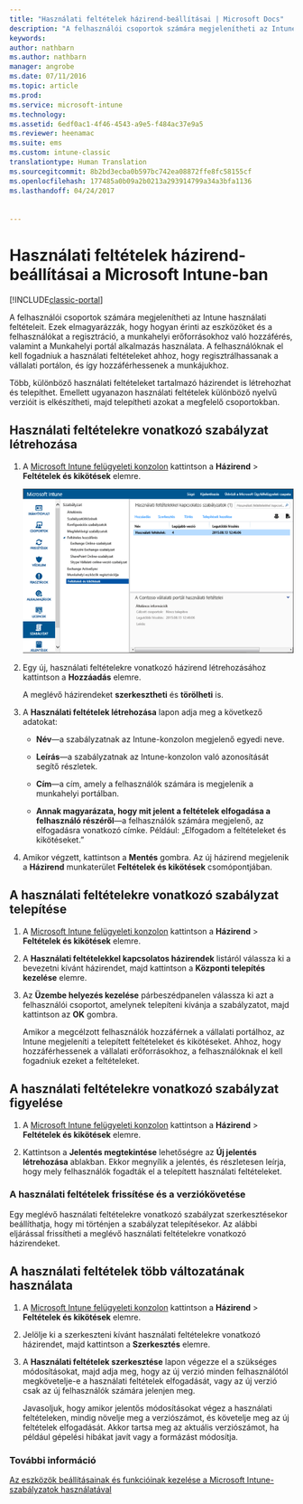 ```yaml
---
title: "Használati feltételek házirend-beállításai | Microsoft Docs"
description: "A felhasználói csoportok számára megjelenítheti az Intune használati feltételeit. Ezek elmagyarázzák, hogyan érinti az eszközöket és a felhasználókat a regisztráció, a munkahelyi erőforrásokhoz való hozzáférés és a Vállalati portál alkalmazás használata."
keywords: 
author: nathbarn
ms.author: nathbarn
manager: angrobe
ms.date: 07/11/2016
ms.topic: article
ms.prod: 
ms.service: microsoft-intune
ms.technology: 
ms.assetid: 6edf0ac1-4f46-4543-a9e5-f484ac37e9a5
ms.reviewer: heenamac
ms.suite: ems
ms.custom: intune-classic
translationtype: Human Translation
ms.sourcegitcommit: 8b2bd3ecba0b597bc742ea08872ffe8fc58155cf
ms.openlocfilehash: 177485a0b09a2b0213a293914799a34a3bfa1136
ms.lasthandoff: 04/24/2017


---
```


# <a name="terms-and-condition-policy-settings-in-microsoft-intune"></a>Használati feltételek házirend-beállításai a Microsoft Intune-ban

[!INCLUDE[classic-portal](../includes/classic-portal.md)]

A felhasználói csoportok számára megjelenítheti az Intune használati feltételeit. Ezek elmagyarázzák, hogy hogyan érinti az eszközöket és a felhasználókat a regisztráció, a munkahelyi erőforrásokhoz való hozzáférés, valamint a Munkahelyi portál alkalmazás használata. A felhasználóknak el kell fogadniuk a használati feltételeket ahhoz, hogy regisztrálhassanak a vállalati portálon, és így hozzáférhessenek a munkájukhoz.

Több, különböző használati feltételeket tartalmazó házirendet is létrehozhat és telepíthet. Emellett ugyanazon használati feltételek különböző nyelvű verzióit is elkészítheti, majd telepítheti azokat a megfelelő csoportokban.

## <a name="create-a-terms-and-conditions-policy"></a>Használati feltételekre vonatkozó szabályzat létrehozása

1.  A [Microsoft Intune felügyeleti konzolon](https://manage.microsoft.com) kattintson a **Házirend** &gt; **Feltételek és kikötések** elemre.

    ![Képernyőfelvétel a Feltételek és kikötések szabályzatról](./media/pol-sa-terms-conditions.png)

2.  Egy új, használati feltételekre vonatkozó házirend létrehozásához kattintson a **Hozzáadás** elemre.

    A meglévő házirendeket **szerkesztheti** és **törölheti** is.

3.  A **Használati feltételek létrehozása** lapon adja meg a következő adatokat:

    -   **Név**&mdash;a szabályzatnak az Intune-konzolon megjelenő egyedi neve.

    -   **Leírás**&mdash;a szabályzatnak az Intune-konzolon való azonosítását segítő részletek.

    -   **Cím**&mdash;a cím, amely a felhasználók számára is megjelenik a munkahelyi portálban.

    -   **Annak magyarázata, hogy mit jelent a feltételek elfogadása a felhasználó részéről**&mdash;a felhasználók számára megjelenő, az elfogadásra vonatkozó címke. Például: „Elfogadom a feltételeket és kikötéseket.”

4.  Amikor végzett, kattintson a **Mentés** gombra. Az új házirend megjelenik a **Házirend** munkaterület **Feltételek és kikötések** csomópontjában.

## <a name="deploy-a-terms-and-conditions-policy"></a>A használati feltételekre vonatkozó szabályzat telepítése

1.  A [Microsoft Intune felügyeleti konzolon](https://manage.microsoft.com) kattintson a **Házirend** &gt; **Feltételek és kikötések** elemre.

2.  A **Használati feltételekkel kapcsolatos házirendek** listáról válassza ki a bevezetni kívánt házirendet, majd kattintson a **Központi telepítés kezelése** elemre.

3.  Az **Üzembe helyezés kezelése** párbeszédpanelen válassza ki azt a felhasználói csoportot, amelynek telepíteni kívánja a szabályzatot, majd kattintson az **OK** gombra.

    Amikor a megcélzott felhasználók hozzáférnek a vállalati portálhoz, az Intune megjeleníti a telepített feltételeket és kikötéseket. Ahhoz, hogy hozzáférhessenek a vállalati erőforrásokhoz, a felhasználóknak el kell fogadniuk ezeket a feltételeket.

## <a name="monitor-a-terms-and-conditions-policy"></a>A használati feltételekre vonatkozó szabályzat figyelése

1.  A [Microsoft Intune felügyeleti konzolon](https://manage.microsoft.com) kattintson a **Házirend** &gt; **Feltételek és kikötések** elemre.

2.  Kattintson a **Jelentés megtekintése** lehetőségre az **Új jelentés létrehozása** ablakban. Ekkor megnyílik a jelentés, és részletesen leírja, hogy mely felhasználók fogadták el a telepített használati feltételeket.

### <a name="updates-and-version-control-for-terms-and-conditions"></a>A használati feltételek frissítése és a verziókövetése
Egy meglévő használati feltételekre vonatkozó szabályzat szerkesztésekor beállíthatja, hogy mi történjen a szabályzat telepítésekor. Az alábbi eljárással frissítheti a meglévő használati feltételekre vonatkozó házirendeket.

## <a name="work-with-multiple-versions-of-terms-and-conditions"></a>A használati feltételek több változatának használata

1.  A [Microsoft Intune felügyeleti konzolon](https://manage.microsoft.com) kattintson a **Házirend** &gt; **Feltételek és kikötések** elemre.

2.  Jelölje ki a szerkeszteni kívánt használati feltételekre vonatkozó házirendet, majd kattintson a **Szerkesztés** elemre.

3.  A **Használati feltételek szerkesztése** lapon végezze el a szükséges módosításokat, majd adja meg, hogy az új verzió minden felhasználótól megkövetelje-e a használati feltételek elfogadását, vagy az új verzió csak az új felhasználók számára jelenjen meg.

    Javasoljuk, hogy amikor jelentős módosításokat végez a használati feltételeken, mindig növelje meg a verziószámot, és követelje meg az új feltételek elfogadását. Akkor tartsa meg az aktuális verziószámot, ha például gépelési hibákat javít vagy a formázást módosítja.

### <a name="see-also"></a>További információ
[Az eszközök beállításainak és funkcióinak kezelése a Microsoft Intune-szabályzatok használatával](manage-settings-and-features-on-your-devices-with-microsoft-intune-policies.md)

